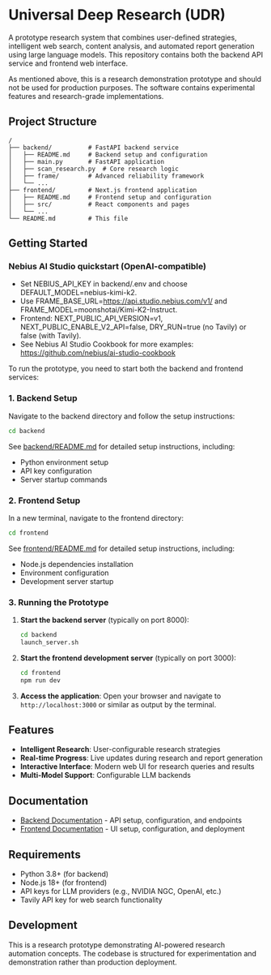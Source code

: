 # Universal Deep Research (UDR)

A prototype research system that combines user-defined strategies, intelligent web search, content analysis, and automated report generation using large language models. This repository contains both the backend API service and frontend web interface.

As mentioned above, this is a research demonstration prototype and should not be used for production purposes. The software contains experimental features and research-grade implementations.

## Project Structure

```
/
├── backend/          # FastAPI backend service
│   ├── README.md     # Backend setup and configuration
│   ├── main.py       # FastAPI application
│   ├── scan_research.py  # Core research logic
│   ├── frame/        # Advanced reliability framework
│   └── ...
├── frontend/         # Next.js frontend application
│   ├── README.md     # Frontend setup and configuration
│   ├── src/          # React components and pages
│   └── ...
└── README.md         # This file
```

## Getting Started

### Nebius AI Studio quickstart (OpenAI-compatible)

- Set NEBIUS_API_KEY in backend/.env and choose DEFAULT_MODEL=nebius-kimi-k2.
- Use FRAME_BASE_URL=https://api.studio.nebius.com/v1/ and FRAME_MODEL=moonshotai/Kimi-K2-Instruct.
- Frontend: NEXT_PUBLIC_API_VERSION=v1, NEXT_PUBLIC_ENABLE_V2_API=false, DRY_RUN=true (no Tavily) or false (with Tavily).
- See Nebius AI Studio Cookbook for more examples: https://github.com/nebius/ai-studio-cookbook


To run the prototype, you need to start both the backend and frontend services:

### 1. Backend Setup

Navigate to the backend directory and follow the setup instructions:

```bash
cd backend
```

See [backend/README.md](backend/README.md) for detailed setup instructions, including:

- Python environment setup
- API key configuration
- Server startup commands

### 2. Frontend Setup

In a new terminal, navigate to the frontend directory:

```bash
cd frontend
```

See [frontend/README.md](frontend/README.md) for detailed setup instructions, including:

- Node.js dependencies installation
- Environment configuration
- Development server startup

### 3. Running the Prototype

1. **Start the backend server** (typically on port 8000):

   ```bash
   cd backend
   launch_server.sh
   ```

2. **Start the frontend development server** (typically on port 3000):

   ```bash
   cd frontend
   npm run dev
   ```

3. **Access the application**:
   Open your browser and navigate to `http://localhost:3000` or similar as output by the terminal.

## Features

- **Intelligent Research**: User-configurable research strategies
- **Real-time Progress**: Live updates during research and report generation
- **Interactive Interface**: Modern web UI for research queries and results
- **Multi-Model Support**: Configurable LLM backends

## Documentation

- [Backend Documentation](backend/README.md) - API setup, configuration, and endpoints
- [Frontend Documentation](frontend/README.md) - UI setup, configuration, and deployment

## Requirements

- Python 3.8+ (for backend)
- Node.js 18+ (for frontend)
- API keys for LLM providers (e.g., NVIDIA NGC, OpenAI, etc.)
- Tavily API key for web search functionality

## Development

This is a research prototype demonstrating AI-powered research automation concepts. The codebase is structured for experimentation and demonstration rather than production deployment.
